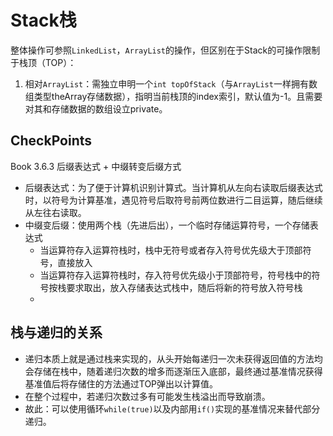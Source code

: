# Stack栈

整体操作可参照`LinkedList`，`ArrayList`的操作，但区别在于Stack的可操作限制于栈顶（TOP）：
1. 相对`ArrayList`：需独立申明一个`int topOfStack`（与`ArrayList`一样拥有数组类型theArray存储数据），指明当前栈顶的index索引，默认值为-1。且需要对其和存储数据的数组设立private。

## CheckPoints
Book 3.6.3 后缀表达式 + 中缀转变后缀方式
- 后缀表达式：为了便于计算机识别计算式。当计算机从左向右读取后缀表达式时，以符号为计算基准，遇见符号后取符号前两位数进行二目运算，随后继续从左往右读取。
- 中缀变后缀：使用两个栈（先进后出），一个临时存储运算符号，一个存储表达式
	- 当运算符存入运算符栈时，栈中无符号或者存入符号优先级大于顶部符号，直接放入
	- 当运算符存入运算符栈时，存入符号优先级小于顶部符号，符号栈中的符号按栈要求取出，放入存储表达式栈中，随后将新的符号放入符号栈
	- 

## 栈与递归的关系
- 递归本质上就是通过栈来实现的，从头开始每递归一次未获得返回值的方法均会存储在栈中，随着递归次数的增多而逐渐压入底部，最终通过基准情况获得基准值后将存储住的方法通过TOP弹出以计算值。
- 在整个过程中，若递归次数过多有可能发生栈溢出而导致崩溃。
- 故此：可以使用循环`while(true)`以及内部用`if()`实现的基准情况来替代部分递归。